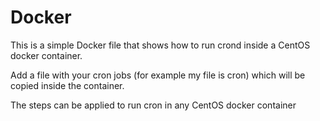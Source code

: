# Docker

This is a simple Docker file that shows how to run crond inside a CentOS docker container.

Add a file with your cron jobs (for example my file is cron) which will be copied inside the container.

The steps can be applied to run cron in any CentOS docker container

